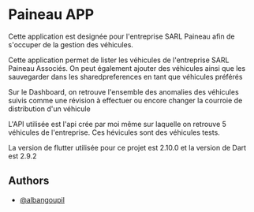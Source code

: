 
# Paineau APP
Cette application est designée pour l'entreprise SARL Paineau afin de s'occuper de la gestion des véhicules.

Cette application permet de lister les véhicules de l'entreprise SARL Paineau Associés.
On peut également ajouter des véhicules ainsi que les sauvegarder dans les sharedpreferences en tant que véhicules préférés

Sur le Dashboard, on retrouve l'ensemble des anomalies des véhicules suivis comme une révision à effectuer ou encore changer la courroie de distribution d'un véhicule

L'API utilisée est l'api crée par moi même sur laquelle on retrouve 5 véhicules de l'entreprise. Ces hévicules sont des véhicules tests.

La version de flutter utilisée pour ce projet est 2.10.0 et la version de Dart est 2.9.2 


## Authors

- [@albangoupil](https://www.github.com/LAMONSTRUOSITE)
